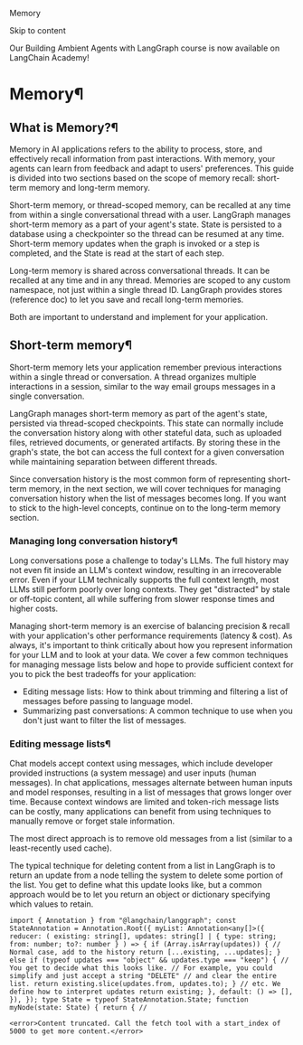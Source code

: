 Memory

Skip to content

Our Building Ambient Agents with LangGraph course is now available on LangChain Academy!

# Memory¶

## What is Memory?¶

Memory in AI applications refers to the ability to process, store, and effectively recall information from past interactions. With memory, your agents can learn from feedback and adapt to users' preferences. This guide is divided into two sections based on the scope of memory recall: short-term memory and long-term memory.

Short-term memory, or thread-scoped memory, can be recalled at any time from within a single conversational thread with a user. LangGraph manages short-term memory as a part of your agent's state. State is persisted to a database using a checkpointer so the thread can be resumed at any time. Short-term memory updates when the graph is invoked or a step is completed, and the State is read at the start of each step.

Long-term memory is shared across conversational threads. It can be recalled at any time and in any thread. Memories are scoped to any custom namespace, not just within a single thread ID. LangGraph provides stores (reference doc) to let you save and recall long-term memories.

Both are important to understand and implement for your application.

## Short-term memory¶

Short-term memory lets your application remember previous interactions within a single thread or conversation. A thread organizes multiple interactions in a session, similar to the way email groups messages in a single conversation.

LangGraph manages short-term memory as part of the agent's state, persisted via thread-scoped checkpoints. This state can normally include the conversation history along with other stateful data, such as uploaded files, retrieved documents, or generated artifacts. By storing these in the graph's state, the bot can access the full context for a given conversation while maintaining separation between different threads.

Since conversation history is the most common form of representing short-term memory, in the next section, we will cover techniques for managing conversation history when the list of messages becomes long. If you want to stick to the high-level concepts, continue on to the long-term memory section.

### Managing long conversation history¶

Long conversations pose a challenge to today's LLMs. The full history may not even fit inside an LLM's context window, resulting in an irrecoverable error. Even if your LLM technically supports the full context length, most LLMs still perform poorly over long contexts. They get "distracted" by stale or off-topic content, all while suffering from slower response times and higher costs.

Managing short-term memory is an exercise of balancing precision & recall with your application's other performance requirements (latency & cost). As always, it's important to think critically about how you represent information for your LLM and to look at your data. We cover a few common techniques for managing message lists below and hope to provide sufficient context for you to pick the best tradeoffs for your application:

* Editing message lists: How to think about trimming and filtering a list of messages before passing to language model.
* Summarizing past conversations: A common technique to use when you don't just want to filter the list of messages.

### Editing message lists¶

Chat models accept context using messages, which include developer provided instructions (a system message) and user inputs (human messages). In chat applications, messages alternate between human inputs and model responses, resulting in a list of messages that grows longer over time. Because context windows are limited and token-rich message lists can be costly, many applications can benefit from using techniques to manually remove or forget stale information.

The most direct approach is to remove old messages from a list (similar to a least-recently used cache).

The typical technique for deleting content from a list in LangGraph is to return an update from a node telling the system to delete some portion of the list. You get to define what this update looks like, but a common approach would be to let you return an object or dictionary specifying which values to retain.

```
import { Annotation } from "@langchain/langgraph"; const StateAnnotation = Annotation.Root({ myList: Annotation<any[]>({ reducer: ( existing: string[], updates: string[] | { type: string; from: number; to?: number } ) => { if (Array.isArray(updates)) { // Normal case, add to the history return [...existing, ...updates]; } else if (typeof updates === "object" && updates.type === "keep") { // You get to decide what this looks like. // For example, you could simplify and just accept a string "DELETE" // and clear the entire list. return existing.slice(updates.from, updates.to); } // etc. We define how to interpret updates return existing; }, default: () => [], }), }); type State = typeof StateAnnotation.State; function myNode(state: State) { return { // 

<error>Content truncated. Call the fetch tool with a start_index of 5000 to get more content.</error>